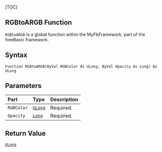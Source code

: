 [TOC]
## RGBtoARGB Function

`RGBtoARGB` Is a global function within the MyFbFramework, part of the freeBasic framework.
## Syntax

```freeBasic
Function RGBtoARGB(ByVal RGBColor As ULong, ByVal Opacity As Long) As ULong
```

## Parameters

|Part|Type|Description|
| :------------ | :------------ | :------------ |
|`RGBColor`|[`ULong`]("https://www.freebasic.net/wiki/KeyPgULong")|Required.|
|`Opacity`|[`Long`]("https://www.freebasic.net/wiki/KeyPgLong")|Required.|

## Return Value
[`ULong`]("https://www.freebasic.net/wiki/KeyPgULong")

